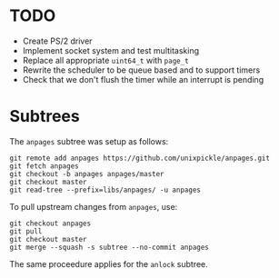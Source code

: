 # TODO

 * Create PS/2 driver
 * Implement socket system and test multitasking
 * Replace all appropriate `uint64_t` with `page_t`
 * Rewrite the scheduler to be queue based and to support timers
 * Check that we don't flush the timer while an interrupt is pending

# Subtrees

The `anpages` subtree was setup as follows:

    git remote add anpages https://github.com/unixpickle/anpages.git
    git fetch anpages
    git checkout -b anpages anpages/master
    git checkout master
    git read-tree --prefix=libs/anpages/ -u anpages

To pull upstream changes from `anpages`, use:

    git checkout anpages
    git pull
    git checkout master
    git merge --squash -s subtree --no-commit anpages

The same proceedure applies for the `anlock` subtree.
